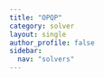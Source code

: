 ```yaml
---
title: "OPQP"
category: solver
layout: single
author_profile: false
sidebar:
  nav: "solvers"
---
```

